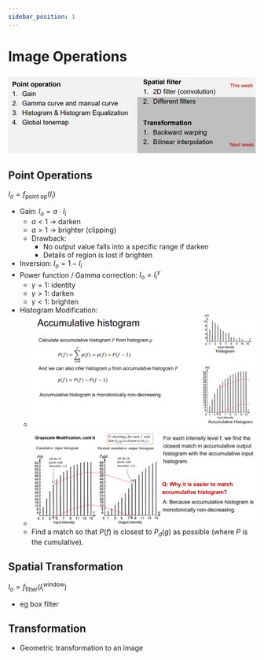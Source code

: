 ```yaml
---
sidebar_position: 1
---
```


# Image Operations

![alt text](image.png)

## Point Operations

$I_o=f_{\text{point op}}(I_i)$

* Gain: $I_o=a\cdot I_i$
  * $a<1$ -> darken
  * $a>1$ -> brighter (clipping)
  * Drawback:   
    * No output value falls into a specific range if darken
    * Details of region is lost if brighten
* Inversion: $I_o=1-I_i$
* Power function / Gamma correction: $I_o=I_i^\gamma$
  * $\gamma=1$: identity
  * $\gamma>1$: darken
  * $\gamma<1$: brighten
* Histogram Modification:
  * ![alt text](image-1.png)
  * ![alt text](image-2.png)
  * Find a match so that $P(f)$ is closest to $P_d(g)$ as possible (where $P$ is the cumulative).

## Spatial Transformation

$I_o=f_{\text{filter}}(I_i^\text{window})$

* eg box filter

## Transformation

* Geometric transformation to an image

